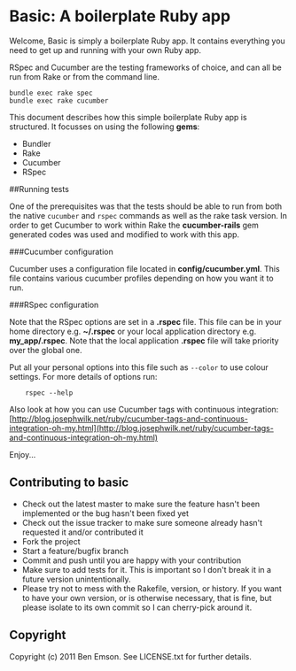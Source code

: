 # Basic: A boilerplate Ruby app

Welcome, Basic is simply a boilerplate Ruby app. It contains everything you need to get up and running with your own Ruby app.

RSpec and Cucumber are the testing frameworks of choice, and can all be run from Rake or from the command line.

    bundle exec rake spec
    bundle exec rake cucumber

This document describes how this simple boilerplate Ruby app is structured.
It focusses on using the following **gems**:

* Bundler
* Rake
* Cucumber
* RSpec


##Running tests

One of the prerequisites was that the tests should be able to run from both the native `cucumber` and `rspec` commands as well as the rake task version. In order to get Cucumber to work within Rake the **cucumber-rails** gem generated codes was used and modified to work with this app.

###Cucumber configuration

Cucumber uses a configuration file located in **config/cucumber.yml**. This file contains various cucumber profiles depending on how you want it to run. 

###RSpec configuration

Note that the RSpec options are set in a **.rspec** file.
This file can be in your home directory e.g.   **~/.rspec** or your local application directory e.g. **my_app/.rspec**.
Note that the local application **.rspec** file will take priority over the global one.

Put all your personal options into this file such as `--color` to use colour settings. For more details of options run:

		rspec --help

Also look at how you can use Cucumber tags with continuous integration: [http://blog.josephwilk.net/ruby/cucumber-tags-and-continuous-integration-oh-my.html](http://blog.josephwilk.net/ruby/cucumber-tags-and-continuous-integration-oh-my.html)




 
Enjoy...

## Contributing to basic
 
* Check out the latest master to make sure the feature hasn't been implemented or the bug hasn't been fixed yet
* Check out the issue tracker to make sure someone already hasn't requested it and/or contributed it
* Fork the project
* Start a feature/bugfix branch
* Commit and push until you are happy with your contribution
* Make sure to add tests for it. This is important so I don't break it in a future version unintentionally.
* Please try not to mess with the Rakefile, version, or history. If you want to have your own version, or is otherwise necessary, that is fine, but please isolate to its own commit so I can cherry-pick around it.


## Copyright

Copyright (c) 2011 Ben Emson. See LICENSE.txt for
further details.
